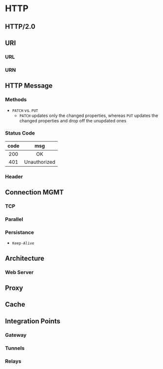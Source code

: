 # HTTP

## HTTP/2.0

## URI

### URL

### URN

## HTTP Message

### Methods

- `PATCH` vs. `PUT`
  - `PATCH` updates only the changed properties, whereas `PUT` updates the changed properties and drop off the unupdated ones

### Status Code

| code |     msg      |
| :--: | :----------: |
| 200  |      OK      |
| 401  | Unauthorized |

### Header

## Connection MGMT

### TCP

### Parallel

### Persistance

- `Keep-Alive`

## Architecture

### Web Server

## Proxy

## Cache

## Integration Points

### Gateway

### Tunnels

### Relays
